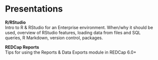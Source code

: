 Presentations
=============


**R/RStudio**  
Intro to R & RStudio for an Enterprise environment. When/why it should be used, overview of RStudio features, loading data from files and SQL queries, R Markdown, version control, packages. 


**REDCap Reports**  
Tips for using the Reports & Data Exports module in REDCap 6.0+

 
